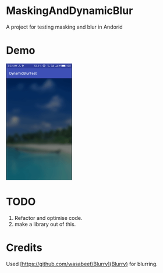 # MaskingAndDynamicBlur
A project for testing masking and blur in Andorid

# Demo
<img src = "demo.gif">

# TODO
1. Refactor and optimise code.
2. make a library out of this.

# Credits
 Used [https://github.com/wasabeef/Blurry](Blurry) for blurring.
